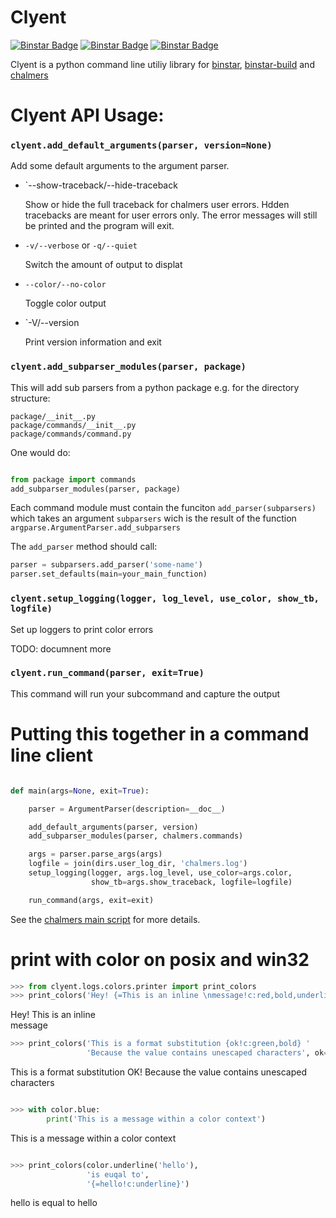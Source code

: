 Clyent
======

[![Binstar Badge](https://binstar.org/binstar/clyent/badges/build.svg)](https://binstar.org/binstar/clyent/builds)
[![Binstar Badge](https://binstar.org/binstar/clyent/badges/version.svg)](https://binstar.org/binstar/clyent)
[![Binstar Badge](https://binstar.org/binstar/clyent/badges/installer/conda.svg)](https://conda.binstar.org/binstar)

Clyent is a python command line utiliy library for 
[binstar](https://github.com/binstar/binstar_client),
[binstar-build](https://github.com/binstar/binstar-build-client)
and [chalmers](https://github.com/binstar/chalmers)

# Clyent API Usage:

### `clyent.add_default_arguments(parser, version=None)`

Add some default arguments to the argument parser. 

  * `--show-traceback/--hide-traceback

    Show or hide the full traceback for chalmers user errors. Hdden tracebacks are meant for user errors only.
    The error messages will still be printed and the program will exit. 
  
  * `-v/--verbose` or `-q/--quiet`
    
    Switch the amount of output to displat 

  * `--color/--no-color`
    
    Toggle color output

  * `-V/--version
  
    Print version information and exit 
  

### `clyent.add_subparser_modules(parser, package)`

This will add sub parsers from a python package e.g. for the directory structure:

```
package/__init__.py
package/commands/__init__.py
package/commands/command.py
```

One would do:
```py

from package import commands
add_subparser_modules(parser, package)

```

Each command module must contain the funciton `add_parser(subparsers)` which takes an argument `subparsers` wich is the result of the function `argparse.ArgumentParser.add_subparsers`

The `add_parser` method should call:
```py
parser = subparsers.add_parser('some-name')
parser.set_defaults(main=your_main_function)
```

### `clyent.setup_logging(logger, log_level, use_color, show_tb, logfile)`

Set up loggers to print color errors 

TODO: documnent more

### `clyent.run_command(parser, exit=True)`

This command will run your subcommand and capture the output 

# Putting this together in a command line client

```py

def main(args=None, exit=True):

    parser = ArgumentParser(description=__doc__)

    add_default_arguments(parser, version)
    add_subparser_modules(parser, chalmers.commands)

    args = parser.parse_args(args)
    logfile = join(dirs.user_log_dir, 'chalmers.log')
    setup_logging(logger, args.log_level, use_color=args.color,
                  show_tb=args.show_traceback, logfile=logfile)

    run_command(args, exit=exit)

```

See the [chalmers main script](https://github.com/Binstar/chalmers/blob/master/chalmers/scripts/chalmers_main.py) for more details.

# print with color on posix and win32

```py
>>> from clyent.logs.colors.printer import print_colors
>>> print_colors('Hey! {=This is an inline \nmessage!c:red,bold,underline} ...')
```

Hey! This is an inline <br>
message

```py
>>> print_colors('This is a format substitution {ok!c:green,bold} '
                 'Because the value contains unescaped characters', ok='{OK!}')
```

This is a format substitution OK! Because the value contains unescaped characters

```py

>>> with color.blue:
        print('This is a message within a color context')
```

This is a message within a color context

```py

>>> print_colors(color.underline('hello'),
                 'is euqal to',
                 '{=hello!c:underline}')

```

hello is equal to hello
